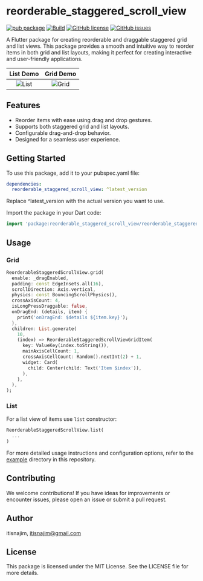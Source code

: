 # reorderable_staggered_scroll_view

[![pub package](https://img.shields.io/pub/v/reorderable_staggered_scroll_view.svg)](https://pub.dartlang.org/packages/reorderable_staggered_scroll_view) [![Build](https://github.com/itisnajim/reorderable_staggered_scroll_view/workflows/Main/badge.svg)](https://github.com/itisnajim/reorderable_staggered_scroll_view/actions) [![GitHub license](https://img.shields.io/github/license/itisnajim/reorderable_staggered_scroll_view)](https://github.com/itisnajim/reorderable_staggered_scroll_view/blob/master/LICENSE)  [![GitHub issues](https://img.shields.io/github/issues/itisnajim/reorderable_staggered_scroll_view)](https://github.com/itisnajim/reorderable_staggered_scroll_view/issues)

A Flutter package for creating reorderable and draggable staggered grid and list views. This package provides a smooth and intuitive way to reorder items in both grid and list layouts, making it perfect for creating interactive and user-friendly applications.

| List Demo | Grid Demo |
|:---:|:---:|
| ![List](https://raw.githubusercontent.com/itisnajim/reorderable_staggered_scroll_view/main/readme/list.gif) | ![Grid](https://raw.githubusercontent.com/itisnajim/reorderable_staggered_scroll_view/main/readme/grid.gif) |


## Features

* Reorder items with ease using drag and drop gestures.
* Supports both staggered grid and list layouts.
* Configurable drag-and-drop behavior.
* Designed for a seamless user experience.

## Getting Started

To use this package, add it to your pubspec.yaml file:


```yaml
dependencies:
  reorderable_staggered_scroll_view: ^latest_version
```
Replace ^latest_version with the actual version you want to use.

Import the package in your Dart code:

```dart
import 'package:reorderable_staggered_scroll_view/reorderable_staggered_scroll_view.dart';
```

## Usage

### Grid

```dart
ReorderableStaggeredScrollView.grid(
  enable: _dragEnabled,
  padding: const EdgeInsets.all(16),
  scrollDirection: Axis.vertical,
  physics: const BouncingScrollPhysics(),
  crossAxisCount: 4,
  isLongPressDraggable: false,
  onDragEnd: (details, item) {
    print('onDragEnd: $details ${item.key}');
  },
  children: List.generate(
    10,
    (index) => ReorderableStaggeredScrollViewGridItem(
      key: ValueKey(index.toString()),
      mainAxisCellCount: 1,
      crossAxisCellCount: Random().nextInt(2) + 1,
      widget: Card(
        child: Center(child: Text('Item $index')),
      ),
    ),
  ),
);
```

### List

For a list view of items use `list` constructor:
```dart
ReorderableStaggeredScrollView.list(
  ...
)
```

For more detailed usage instructions and configuration options, refer to the [example](https://github.com/itisnajim/reorderable_staggered_scroll_view/tree/main/example) directory in this repository.


## Contributing

We welcome contributions! If you have ideas for improvements or encounter issues, please open an issue or submit a pull request.

## Author

itisnajim, itisnajim@gmail.com

## License
This package is licensed under the MIT License. See the LICENSE file for more details.
